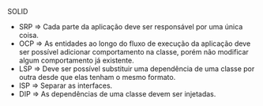 SOLID

- SRP => Cada parte da aplicação deve ser responsável por uma única coisa.
- OCP => As entidades ao longo do fluxo de execução da aplicação deve ser possível adicionar comportamento na classe, porém não modificar algum comportamento já existente.
- LSP => Deve ser possível substituir uma dependência de uma classe por outra desde que elas tenham o mesmo formato.
- ISP => Separar as interfaces.
- DIP => As dependências de uma classe devem ser injetadas.
